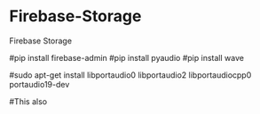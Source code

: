 # Firebase-Storage
Firebase Storage


#pip install firebase-admin
#pip install pyaudio
#pip install wave


#sudo apt-get install libportaudio0 libportaudio2 libportaudiocpp0 portaudio19-dev

#This also

